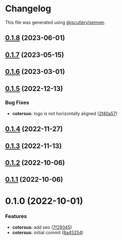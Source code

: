 # Changelog

This file was generated using [@jscutlery/semver](https://github.com/jscutlery/semver).

## [0.1.8](https://github.com/robinpellegrims/pellegrims/compare/cotersus-0.1.7...cotersus-0.1.8) (2023-06-01)

## [0.1.7](https://github.com/robinpellegrims/pellegrims/compare/cotersus-0.1.6...cotersus-0.1.7) (2023-05-15)

## [0.1.6](https://github.com/robinpellegrims/pellegrims/compare/cotersus-0.1.5...cotersus-0.1.6) (2023-03-01)

## [0.1.5](https://github.com/robinpellegrims/pellegrims/compare/cotersus-0.1.4...cotersus-0.1.5) (2022-12-13)

### Bug Fixes

- **cotersus:** logo is not horizontally aligned ([2f40a57](https://github.com/robinpellegrims/pellegrims/commit/2f40a5760fcb15427e760536c1583eaf8836bb3b))

## [0.1.4](https://github.com/robinpellegrims/pellegrims/compare/cotersus-0.1.3...cotersus-0.1.4) (2022-11-27)

## [0.1.3](https://github.com/robinpellegrims/pellegrims/compare/cotersus-0.1.2...cotersus-0.1.3) (2022-11-13)

## [0.1.2](https://github.com/robinpellegrims/pellegrims/compare/cotersus-0.1.1...cotersus-0.1.2) (2022-10-06)

## [0.1.1](https://github.com/robinpellegrims/pellegrims/compare/cotersus-0.1.0...cotersus-0.1.1) (2022-10-06)

# 0.1.0 (2022-10-01)

### Features

- **cotersus:** add seo ([7f29345](https://github.com/robinpellegrims/pellegrims/commit/7f293451c8d109502cb5815cd576a4df1478af39))
- **cotersus:** initial commit ([8a45254](https://github.com/robinpellegrims/pellegrims/commit/8a45254a27e7f4618c60c0ee885fe52f41cec2fe))
